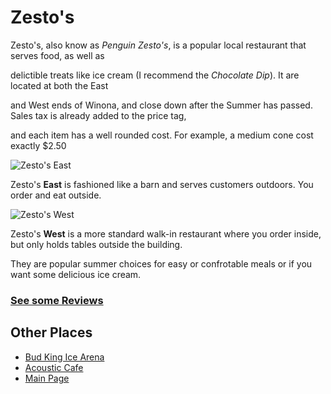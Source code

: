# Zesto's

Zesto's, also know as *Penguin Zesto's*, is a popular local restaurant that serves food, as well as 

delictible treats like ice cream (I recommend the *Chocolate Dip*). It are located at both the East

and West ends of Winona, and close down after the Summer has passed. Sales tax is already added to the price tag,

and each item has a well rounded cost. For example, a medium cone cost exactly $2.50

![Zesto's East](https://media-cdn.tripadvisor.com/media/photo-s/0c/17/1e/4e/penguin-zesto-east-winona.jpg)

Zesto's **East** is fashioned like a barn and serves customers outdoors. You order and eat outside.

![Zesto's West](https://media-cdn.tripadvisor.com/media/photo-s/0c/97/60/1c/penguin-zesto-west-goodview.jpg) 

Zesto's **West** is a more standard walk-in restaurant where you order inside, but only holds tables outside the building.

They are popular summer choices for easy or confrotable meals or if you want some delicious ice cream.

### [See some Reviews](https://www.tripadvisor.com/Restaurant_Review-g43648-d4892646-Reviews-Penguin_Zesto_West-Winona_Minnesota.html)

## Other Places
 * [Bud King Ice Arena](https://jthusm17.github.io/Winona/BudKingIceArena)
 * [Acoustic Cafe](https://jthusm17.github.io/Winona/AcousticCafe)
 * [Main Page](https://jthusm17.github.io/Winona)
